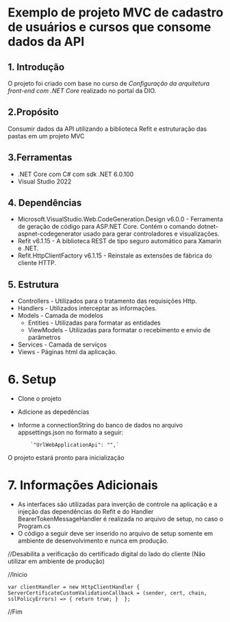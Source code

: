# Exemplo de projeto MVC de cadastro de usuários e cursos que consome dados da API

## 1. Introdução

O projeto foi criado com base no curso de *Configuração da arquitetura front-end com .NET Core* realizado no portal da DIO.

## 2.Propósito

Consumir dados da API utilizando a biblioteca Refit e estruturação das pastas em um projeto MVC

## 3.Ferramentas

 - .NET Core com C# com sdk .NET 6.0.100
 - Visual Studio 2022

## 4. Dependências

- Microsoft.VisualStudio.Web.CodeGeneration.Design v6.0.0 - Ferramenta de geração de código para ASP.NET Core. Contém o comando dotnet-aspnet-codegenerator usado para gerar controladores e visualizações.
- Refit v6.1.15 - A biblioteca REST de tipo seguro automático para Xamarin e .NET.
- Refit.HttpClientFactory v6.1.15 - Reinstale as extensões de fábrica do cliente HTTP.

## 5. Estrutura

 - Controllers - Utilizados para o tratamento das requisições Http.
 - Handlers - Utilizados interceptar as informações.
 - Models - Camada de modelos
    - Entities - Utilizadas para formatar as entidades
    - ViewModels - Utilizadas para formatar o recebimento e envio de parâmetros
 - Services - Camada de serviços
 - Views - Páginas html da aplicação.

# 6. Setup

- Clone o projeto
- Adicione as depedências
- Informe a connectionString do banco de dados no arquivo appsettings.json no formato a seguir: 
          
          `"UrlWebApplicationApi": "",`
          
O projeto estará pronto para inicialização

# 7. Informações Adicionais

- As interfaces são utilizadas para inverção de controle na aplicação e a injeção das dependências do Refit e do Handler BearerTokenMessageHandler é realizada no arquivo de setup, no caso o Program.cs
- O código a seguir deve ser inserido no arquivo de setup somente em ambiente de desenvolvimento e nunca em produção.

//Desabilita a verificação do certificado digital do lado do cliente (Não utilizar em ambiente de produção)

//Inicio

`var clientHandler = new HttpClientHandler
{
  ServerCertificateCustomValidationCallback = (sender, cert, chain, sslPolicyErrors) => { return true; } 
};`

//Fim
